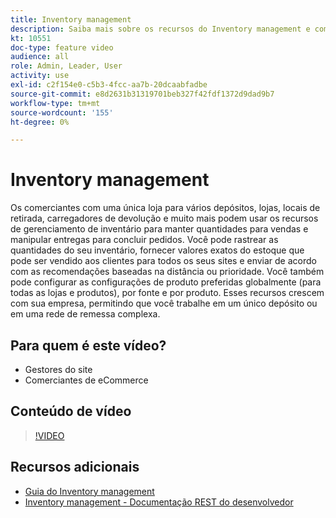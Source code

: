 ```yaml
---
title: Inventory management
description: Saiba mais sobre os recursos do Inventory management e como usá-los para trabalhar em um único depósito ou em uma rede de entrega complexa.
kt: 10551
doc-type: feature video
audience: all
role: Admin, Leader, User
activity: use
exl-id: c2f154e0-c5b3-4fcc-aa7b-20dcaabfadbe
source-git-commit: e8d2631b31319701beb327f42fdf1372d9dad9b7
workflow-type: tm+mt
source-wordcount: '155'
ht-degree: 0%

---
```


# Inventory management

Os comerciantes com uma única loja para vários depósitos, lojas, locais de retirada, carregadores de devolução e muito mais podem usar os recursos de gerenciamento de inventário para manter quantidades para vendas e manipular entregas para concluir pedidos. Você pode rastrear as quantidades do seu inventário, fornecer valores exatos do estoque que pode ser vendido aos clientes para todos os seus sites e enviar de acordo com as recomendações baseadas na distância ou prioridade. Você também pode configurar as configurações de produto preferidas globalmente (para todas as lojas e produtos), por fonte e por produto. Esses recursos crescem com sua empresa, permitindo que você trabalhe em um único depósito ou em uma rede de remessa complexa.

## Para quem é este vídeo?

- Gestores do site
- Comerciantes de eCommerce

## Conteúdo de vídeo

>[!VIDEO](https://video.tv.adobe.com/v/343748?quality=12&learn=on)

## Recursos adicionais

- [Guia do Inventory management](https://experienceleague.adobe.com/docs/commerce-admin/inventory/introduction.html)
- [Inventory management - Documentação REST do desenvolvedor](https://developer.adobe.com/commerce/webapi/rest/inventory/)

